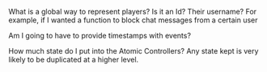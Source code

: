 What is a global way to represent players? Is it an Id? Their username?
For example, if I wanted a function to block chat messages from a certain user

Am I going to have to provide timestamps with events?

How much state do I put into the Atomic Controllers? Any state kept is very likely to be duplicated at a higher level.